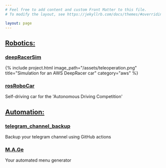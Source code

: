 ```yaml
---
# Feel free to add content and custom Front Matter to this file.
# To modify the layout, see https://jekyllrb.com/docs/themes/#overriding-theme-defaults

layout: page
---
```


<!-- ## <ins>Computer Vision:</ins> -->

## <ins>Robotics:</ins>

### [deepRacerSim](https://github.com/CatUnderTheLeaf/deepRacerSim)
{% include project.html image_path="/assets/teleoperation.png" title="Simulation for an AWS DeepRacer car" category="aws" %}


### [rosRoboCar](https://github.com/CatUnderTheLeaf/rosRoboCar)
Self-driving car for the 'Autonomous Driving Competition'

## <ins>Automation:</ins>

### [telegram_channel_backup](https://github.com/CatUnderTheLeaf/telegram_channel_backup)
Backup your telegram channel using GitHub actions

### [M.A.Ge](https://github.com/CatUnderTheLeaf/menuGenerator)
Your automated menu generator

